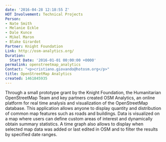 ```yaml
---
date: '2016-04-28 12:18:55 Z'
HOT Involvement: Technical Projects
Person:
- Nate Smith
- Melanie Eckle
- Dale Kunce
- Mikel Maron
- Blake Girardot
Partner: Knight Foundation
Link: http://osm-analytics.org/
Duration:
  Start Date: '2016-01-01 00:00:00 +0000'
permalink: openstreetmap_analytics
Contact: "<p>cristiano.giovando@hotosm.org</p>"
title: OpenStreetMap Analytics
created: 1461845935
---
```

<p>Through a small prototype grant by the Knight Foundation, the Humanitarian OpenStreetMap Team and key partners created OSM Analytics, an online platform for real time analysis and visualization of the OpenStreetMap database. This application allows anyone to display quantity and distribution of common map features such as roads and buildings. Data is visualized on a map where users can define custom areas of interest and dynamically obtain summary statistics. A time graph also allows to display when selected map data was added or last edited in OSM and to filter the results by specified date ranges.</p>
